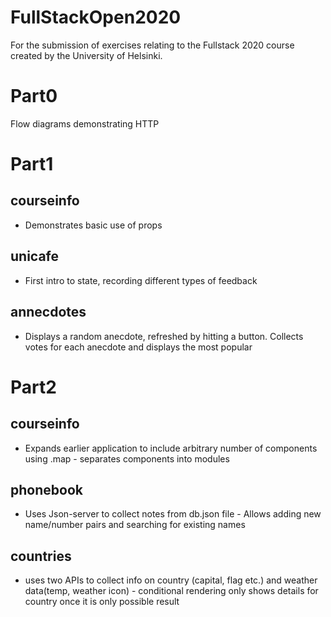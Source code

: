 # FullStackOpen2020

For the submission of exercises relating to the Fullstack 2020 course created by the University of Helsinki.


# Part0
  Flow diagrams demonstrating HTTP 
# Part1
## courseinfo
* Demonstrates basic use of props
## unicafe
* First intro to state, recording different types of feedback
## annecdotes
* Displays a random anecdote, refreshed by hitting a button. Collects votes for each anecdote and displays the most popular

# Part2
## courseinfo
* Expands earlier application to include arbitrary number of components using .map - separates components into modules
## phonebook
* Uses Json-server to collect notes from db.json file - Allows adding new name/number pairs and searching for existing names
## countries
* uses two APIs to collect info on country (capital, flag etc.) and weather data(temp, weather icon) - conditional rendering only shows details for country once it is only possible result
